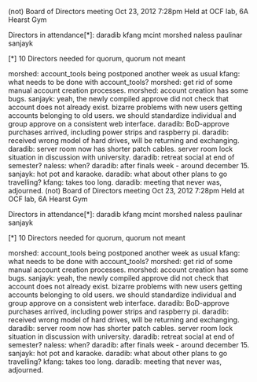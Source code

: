 (not) Board of Directors meeting Oct 23, 2012
7:28pm
Held at OCF lab, 6A Hearst Gym

Directors in attendance[*]:
daradib
kfang
mcint
morshed
naless
paulinar
sanjayk

[*] 10 Directors needed for quorum, quorum not meant

morshed: account_tools being postponed another week as usual
kfang: what needs to be done with account_tools?
morshed: get rid of some manual account creation processes.
morshed: account creation has some bugs.
sanjayk: yeah, the newly compiled approve did not check that account does not already exist. bizarre problems with new users getting accounts belonging to old users. we should standardize individual and group approve on a consistent web interface.
daradib: BoD-approve purchases arrived, including power strips and raspberry pi.
daradib: received wrong model of hard drives, will be returning and exchanging.
daradib: server room now has shorter patch cables. server room lock situation in discussion with university.
daradib: retreat social at end of semester?
naless: when?
daradib: after finals week - around december 15.
sanjayk: hot pot and karaoke.
daradib: what about other plans to go travelling?
kfang: takes too long.
daradib: meeting that never was, adjourned.
(not) Board of Directors meeting Oct 23, 2012
7:28pm
Held at OCF lab, 6A Hearst Gym

Directors in attendance[*]:
daradib
kfang
mcint
morshed
naless
paulinar
sanjayk

[*] 10 Directors needed for quorum, quorum not meant

morshed: account_tools being postponed another week as usual
kfang: what needs to be done with account_tools?
morshed: get rid of some manual account creation processes.
morshed: account creation has some bugs.
sanjayk: yeah, the newly compiled approve did not check that account does not already exist. bizarre problems with new users getting accounts belonging to old users. we should standardize individual and group approve on a consistent web interface.
daradib: BoD-approve purchases arrived, including power strips and raspberry pi.
daradib: received wrong model of hard drives, will be returning and exchanging.
daradib: server room now has shorter patch cables. server room lock situation in discussion with university.
daradib: retreat social at end of semester?
naless: when?
daradib: after finals week - around december 15.
sanjayk: hot pot and karaoke.
daradib: what about other plans to go travelling?
kfang: takes too long.
daradib: meeting that never was, adjourned.
